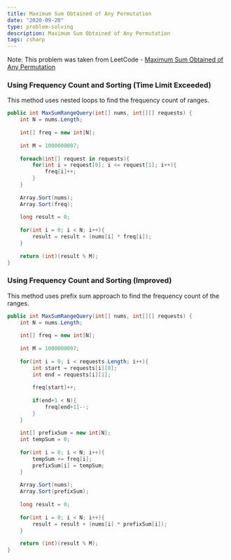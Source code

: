 ```yaml
---
title: Maximum Sum Obtained of Any Permutation
date: "2020-09-20"
type: problem-solving
description: Maximum Sum Obtained of Any Permutation
tags: csharp
---
```


Note: This problem was taken from LeetCode - [Maximum Sum Obtained of Any Permutation](https://leetcode.com/problems/maximum-sum-obtained-of-any-permutation/)

### Using Frequency Count and Sorting (Time Limit Exceeded)

This method uses nested loops to find the frequency count of ranges.

```csharp
public int MaxSumRangeQuery(int[] nums, int[][] requests) {
	int N = nums.Length;
	
	int[] freq = new int[N];
	
	int M = 1000000007;
	
	foreach(int[] request in requests){
		for(int i = request[0]; i <= request[1]; i++){
			freq[i]++;
		}
	}
	
	Array.Sort(nums);
	Array.Sort(freq);
	
	long result = 0;
	
	for(int i = 0; i < N; i++){
		result = result + (nums[i] * freq[i]);
	}
	
	return (int)(result % M);        
}
```

### Using Frequency Count and Sorting (Improved)

This method uses prefix sum approach to find the frequency count of the ranges.

```csharp
public int MaxSumRangeQuery(int[] nums, int[][] requests) {
	int N = nums.Length;
	
	int[] freq = new int[N];
	
	int M = 1000000007;
	
	for(int i = 0; i < requests.Length; i++){
		int start = requests[i][0];
		int end = requests[i][1];
		
		freq[start]++;
		
		if(end+1 < N){
			freq[end+1]--;
		}
	}
	
	int[] prefixSum = new int[N];
	int tempSum = 0;
	
	for(int i = 0; i < N; i++){
		tempSum += freq[i];
		prefixSum[i] = tempSum;
	}
	
	Array.Sort(nums);
	Array.Sort(prefixSum);
	
	long result = 0;
	
	for(int i = 0; i < N; i++){
		result = result + (nums[i] * prefixSum[i]);
	}
	
	return (int)(result % M);        
}
```
